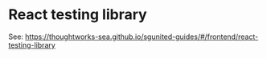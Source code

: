 # React testing library

See: https://thoughtworks-sea.github.io/sgunited-guides/#/frontend/react-testing-library

